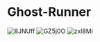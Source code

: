 # Ghost-Runner
![8JNUff](https://github.com/user-attachments/assets/4ca20ab8-fa24-44d2-a984-53279f6ba3cd)
![GZ5j0O](https://github.com/user-attachments/assets/c38b7186-b068-4e4b-94b8-3c1e286fba06)
![zxl8Mi](https://github.com/user-attachments/assets/91d4f12a-7c3c-4bc4-9366-2077cda5c49b)

